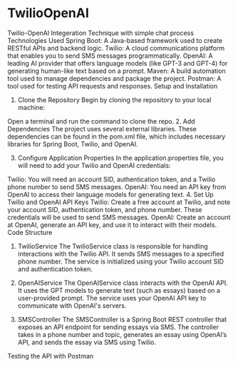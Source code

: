 # TwilioOpenAI
Twilio-OpenAI Integeration Technique with simple chat process
Technologies Used
Spring Boot: A Java-based framework used to create RESTful APIs and backend logic.
Twilio: A cloud communications platform that enables you to send SMS messages programmatically.
OpenAI: A leading AI provider that offers language models (like GPT-3 and GPT-4) for generating human-like text based on a prompt.
Maven: A build automation tool used to manage dependencies and package the project.
Postman: A tool used for testing API requests and responses.
Setup and Installation
1. Clone the Repository
Begin by cloning the repository to your local machine:

Open a terminal and run the command to clone the repo.
2. Add Dependencies
The project uses several external libraries. These dependencies can be found in the pom.xml file, which includes necessary libraries for Spring Boot, Twilio, and OpenAI.

3. Configure Application Properties
In the application.properties file, you will need to add your Twilio and OpenAI credentials:

Twilio: You will need an account SID, authentication token, and a Twilio phone number to send SMS messages.
OpenAI: You need an API key from OpenAI to access their language models for generating text.
4. Set Up Twilio and OpenAI API Keys
Twilio: Create a free account at Twilio, and note your account SID, authentication token, and phone number. These credentials will be used to send SMS messages.
OpenAI: Create an account at OpenAI, generate an API key, and use it to interact with their models.
Code Structure
1. TwilioService
The TwilioService class is responsible for handling interactions with the Twilio API. It sends SMS messages to a specified phone number. The service is initialized using your Twilio account SID and authentication token.

2. OpenAIService
The OpenAIService class interacts with the OpenAI API. It uses the GPT models to generate text (such as essays) based on a user-provided prompt. The service uses your OpenAI API key to communicate with OpenAI's servers.

3. SMSController
The SMSController is a Spring Boot REST controller that exposes an API endpoint for sending essays via SMS. The controller takes in a phone number and topic, generates an essay using OpenAI’s API, and sends the essay via SMS using Twilio.

Testing the API with Postman

